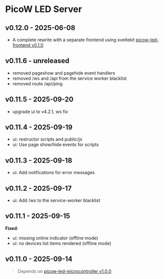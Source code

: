 # PicoW LED Server

## v0.12.0 - 2025-06-08

- A complete rewrite with a separate frontend using sveltekit [picow-led-frontend v0.1.0](https://github.com/knackwurstking/picow-led-frontend/tree/v0.1.0)

## v0.11.6 - unreleased

- removed pageshow and pagehide event handlers
- removed /ws and /api from the service worker blacklist
- removed route /api/ping

## v0.11.5 - 2025-09-20

- upgrade ui to v4.2.1, ws fix

## v0.11.4 - 2025-09-19

- ui: restructor scripts and public/js
- ui: Use page show/hide events for scripts

## v0.11.3 - 2025-09-18

- ui: Add notifications for error messages

## v0.11.2 - 2025-09-17

- ui: Add /ws to the service-worker blacklist

## v0.11.1 - 2025-09-15

**Fixed**:

- ui: missing online indicator (offline mode)
- ui: no devices list items rendered (offline mode)

## v0.11.0 - 2025-09-14

> Depends on [picow-led-microcontroller v1.0.0](https://github.com/knackwurstking/picow-led-microcontroller#v1.0.0)
